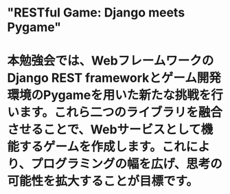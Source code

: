 # "RESTful Game: Django meets Pygame"
# 本勉強会では、WebフレームワークのDjango REST frameworkとゲーム開発環境のPygameを用いた新たな挑戦を行います。これら二つのライブラリを融合させることで、Webサービスとして機能するゲームを作成します。これにより、プログラミングの幅を広げ、思考の可能性を拡大することが目標です。

